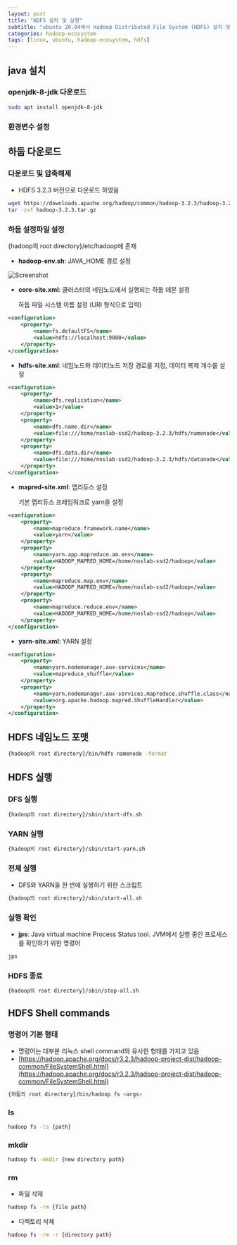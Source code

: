 ```yaml
---
layout: post
title: "HDFS 설치 및 실행"
subtitle: "ubuntu 20.04에서 Hadoop Distributed File System (HDFS) 설치 및 실행하기"
categories: hadoop-ecosystem
tags: [linux, ubuntu, hadoop-ecosystem, hdfs]
---
```


## java 설치

### openjdk-8-jdk 다운로드

```bash
sudo apt install openjdk-8-jdk
```

### 환경변수 설정

## 하둡 다운로드

### 다운로드 및 압축해제
- HDFS 3.2.3 버전으로 다운로드 하였음

```bash
wget https://downloads.apache.org/hadoop/common/hadoop-3.2.3/hadoop-3.2.3.tar.gz
tar -zxf hadoop-3.2.3.tar.gz
```

### 하둡 설정파일 설정

{hadoop의 root directory}/etc/hadoop에 존재

- **hadoop-env.sh**: JAVA_HOME 경로 설정

![Screenshot](https://user-images.githubusercontent.com/57282971/182780118-14038a90-0222-4bc2-8ee0-9c81a8bd71dc.png)

- **core-site.xml**: 클러스터의 네임노드에서 실행되는 하둡 데몬 설정
    
    하둡 파일 시스템 이름 설정 (URI 형식으로 입력)
    

```xml
<configuration>
	<property>
		<name>fs.defaultFS</name>
		<value>hdfs://localhost:9000</value>
	</property>
</configuration>
```

- **hdfs-site.xml**: 네임노드와 데이터노드 저장 경로를 지정, 데이터 복제 개수를 설정

```xml
<configuration>
	<property>
		<name>dfs.replication</name>
		<value>1</value>
	</property>
	<property>
		<name>dfs.name.dir</name>
		<value>file:///home/noslab-ssd2/hadoop-3.2.3/hdfs/namenode</value>
	</property>
	<property>
		<name>dfs.data.dir</name>
		<value>file:///home/noslab-ssd2/hadoop-3.2.3/hdfs/datanode</value>
	</property>
</configuration>
```

- **mapred-site.xml**: 맵리듀스 설정
    
    기본 맵리듀스 프레임워크로 yarn을 설정
    

```xml
<configuration>
	<property>
		<name>mapreduce.framework.name</name>
		<value>yarn</value>
	</property>
	<property>
		<name>yarn.app.mapreduce.am.env</name>
		<value>HADOOP_MAPRED_HOME=/home/noslab-ssd2/hadoop</value>
	</property>
	<property>
		<name>mapreduce.map.env</name>
		<value>HADOOP_MAPRED_HOME=/home/noslab-ssd2/hadoop</value>
	</property>
	<property>
		<name>mapreduce.reduce.env</name>
		<value>HADOOP_MAPRED_HOME=/home/noslab-ssd2/hadoop</value>
	</property>
</configuration>
```

- **yarn-site.xml**: YARN 설정

```xml
<configuration>
	<property>
		<name>yarn.nodemanager.aux-services</name>
		<value>mapreduce_shuffle</value>
	</property>
	<property>
		<name>yarn.nodemanager.aux-services.mapreduce.shuffle.class</name>
		<value>org.apache.hadoop.mapred.ShuffleHandler</value>
	</property>
</configuration>
```

## HDFS 네임노드 포맷

```bash
{hadoop의 root directory}/bin/hdfs namenode -format
```

## HDFS 실행

### DFS 실행

```bash
{hadoop의 root directory}/sbin/start-dfs.sh
```

### YARN 실행

```bash
{hadoop의 root directory}/sbin/start-yarn.sh
```

### 전체 실행

- DFS와 YARN을 한 번에 실행하기 위한 스크립트

```bash
{hadoop의 root directory}/sbin/start-all.sh
```

### 실행 확인

- **jps**: Java virtual machine Process Status tool. JVM에서 실행 중인 프로세스를 확인하기 위한 명령어

```bash
jps
```

### HDFS 종료

```bash
{hadoop의 root directory}/sbin/stop-all.sh
```

## HDFS Shell commands

### 명령어 기본 형태

- 명령어는 대부분 리눅스 shell command와 유사한 형태를 가지고 있음
- [https://hadoop.apache.org/docs/r3.2.3/hadoop-project-dist/hadoop-common/FileSystemShell.html](https://hadoop.apache.org/docs/r3.2.3/hadoop-project-dist/hadoop-common/FileSystemShell.html)

```bash
{하둡의 root directory}/bin/hadoop fs <args>
```

### ls

```bash
hadoop fs -ls {path}
```

### mkdir

```bash
hadoop fs -mkdir {new directory path}
```

### rm

- 파일 삭제

```bash
hadoop fs -rm {file path}
```

- 디렉토리 삭제

```bash
hadoop fs -rm -r {directory path}
```
